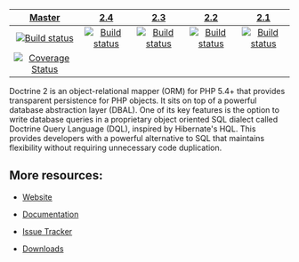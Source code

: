 | [Master][Master] | [2.4][2.4] | [2.3][2.3] | [2.2][2.2] | [2.1][2.1] |
|:----------------:|:----------:|:----------:|:----------:|:----------:|
| [![Build status][Master image]][Master] | [![Build status][2.4 image]][2.4] | [![Build status][2.3 image]][2.3] | [![Build status][2.2 image]][2.2] | [![Build status][2.1 image]][2.1] |
| [![Coverage Status][Master coverage image]][Master coverage] |

Doctrine 2 is an object-relational mapper (ORM) for PHP 5.4+ that provides transparent persistence
for PHP objects. It sits on top of a powerful database abstraction layer (DBAL). One of its key features
is the option to write database queries in a proprietary object oriented SQL dialect called Doctrine Query Language (DQL),
inspired by Hibernate's HQL. This provides developers with a powerful alternative to SQL that maintains flexibility
without requiring unnecessary code duplication.

## More resources:

* [Website](http://www.doctrine-project.org)
* [Documentation](http://docs.doctrine-project.org/projects/doctrine-orm/en/latest/index.html)
* [Issue Tracker](http://www.doctrine-project.org/jira/browse/DDC)
* [Downloads](http://github.com/doctrine/doctrine2/downloads)

  [Master image]: http://travis-ci.org/doctrine/doctrine2.svg?branch=master
  [Master]: http://travis-ci.org/doctrine/doctrine2
  [Master coverage image]: http://coveralls.io/repos/doctrine/doctrine2/badge.png?branch=master
  [Master coverage]: http://coveralls.io/r/doctrine/doctrine2?branch=master
  [2.4 image]: http://travis-ci.org/doctrine/doctrine2.svg?branch=2.4
  [2.4]: http://github.com/doctrine/doctrine2/tree/2.4
  [2.3 image]: http://travis-ci.org/doctrine/doctrine2.svg?branch=2.3
  [2.3]: http://github.com/doctrine/doctrine2/tree/2.3
  [2.2 image]: http://travis-ci.org/doctrine/doctrine2.svg?branch=2.2
  [2.2]: http://github.com/doctrine/doctrine2/tree/2.2
  [2.1 image]: http://travis-ci.org/doctrine/doctrine2.svg?branch=2.1.x
  [2.1]: http://github.com/doctrine/doctrine2/tree/2.1.x
